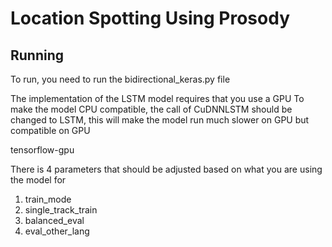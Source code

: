 # Location Spotting Using Prosody

## Running

To run, you need to run the bidirectional_keras.py file


The implementation of the LSTM model requires that you use a GPU
To make the model CPU compatible, the call of CuDNNLSTM should be changed to LSTM, this will make the model run much slower on GPU but compatible on GPU

tensorflow-gpu

There is 4 parameters that should be adjusted based on what you are using the model for
1. train_mode
2. single_track_train
3. balanced_eval
4. eval_other_lang